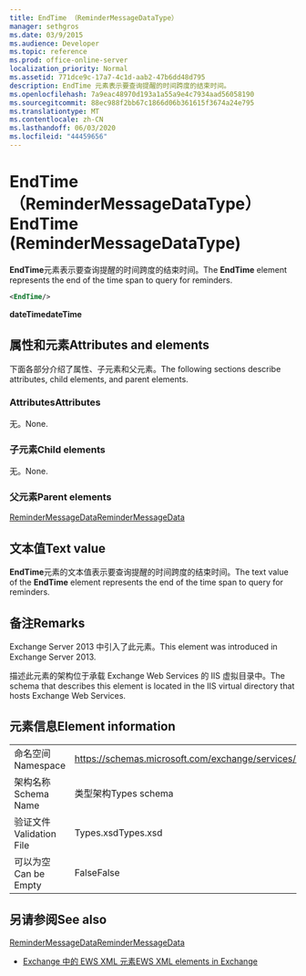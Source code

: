 ```yaml
---
title: EndTime （ReminderMessageDataType）
manager: sethgros
ms.date: 03/9/2015
ms.audience: Developer
ms.topic: reference
ms.prod: office-online-server
localization_priority: Normal
ms.assetid: 771dce9c-17a7-4c1d-aab2-47b6dd48d795
description: EndTime 元素表示要查询提醒的时间跨度的结束时间。
ms.openlocfilehash: 7a9eac48970d193a1a55a9e4c7934aad56058190
ms.sourcegitcommit: 88ec988f2bb67c1866d06b361615f3674a24e795
ms.translationtype: MT
ms.contentlocale: zh-CN
ms.lasthandoff: 06/03/2020
ms.locfileid: "44459656"
---
```

# <a name="endtime-remindermessagedatatype"></a><span data-ttu-id="6dc47-103">EndTime （ReminderMessageDataType）</span><span class="sxs-lookup"><span data-stu-id="6dc47-103">EndTime (ReminderMessageDataType)</span></span>

<span data-ttu-id="6dc47-104">**EndTime**元素表示要查询提醒的时间跨度的结束时间。</span><span class="sxs-lookup"><span data-stu-id="6dc47-104">The **EndTime** element represents the end of the time span to query for reminders.</span></span> 
  
```XML
<EndTime/>
```

 <span data-ttu-id="6dc47-105">**dateTime**</span><span class="sxs-lookup"><span data-stu-id="6dc47-105">**dateTime**</span></span>
## <a name="attributes-and-elements"></a><span data-ttu-id="6dc47-106">属性和元素</span><span class="sxs-lookup"><span data-stu-id="6dc47-106">Attributes and elements</span></span>

<span data-ttu-id="6dc47-107">下面各部分介绍了属性、子元素和父元素。</span><span class="sxs-lookup"><span data-stu-id="6dc47-107">The following sections describe attributes, child elements, and parent elements.</span></span>
  
### <a name="attributes"></a><span data-ttu-id="6dc47-108">Attributes</span><span class="sxs-lookup"><span data-stu-id="6dc47-108">Attributes</span></span>

<span data-ttu-id="6dc47-109">无。</span><span class="sxs-lookup"><span data-stu-id="6dc47-109">None.</span></span>
  
### <a name="child-elements"></a><span data-ttu-id="6dc47-110">子元素</span><span class="sxs-lookup"><span data-stu-id="6dc47-110">Child elements</span></span>

<span data-ttu-id="6dc47-111">无。</span><span class="sxs-lookup"><span data-stu-id="6dc47-111">None.</span></span>
  
### <a name="parent-elements"></a><span data-ttu-id="6dc47-112">父元素</span><span class="sxs-lookup"><span data-stu-id="6dc47-112">Parent elements</span></span>

[<span data-ttu-id="6dc47-113">ReminderMessageData</span><span class="sxs-lookup"><span data-stu-id="6dc47-113">ReminderMessageData</span></span>](remindermessagedata.md)
  
## <a name="text-value"></a><span data-ttu-id="6dc47-114">文本值</span><span class="sxs-lookup"><span data-stu-id="6dc47-114">Text value</span></span>

<span data-ttu-id="6dc47-115">**EndTime**元素的文本值表示要查询提醒的时间跨度的结束时间。</span><span class="sxs-lookup"><span data-stu-id="6dc47-115">The text value of the **EndTime** element represents the end of the time span to query for reminders.</span></span> 
  
## <a name="remarks"></a><span data-ttu-id="6dc47-116">备注</span><span class="sxs-lookup"><span data-stu-id="6dc47-116">Remarks</span></span>

<span data-ttu-id="6dc47-117">Exchange Server 2013 中引入了此元素。</span><span class="sxs-lookup"><span data-stu-id="6dc47-117">This element was introduced in Exchange Server 2013.</span></span>
  
<span data-ttu-id="6dc47-118">描述此元素的架构位于承载 Exchange Web Services 的 IIS 虚拟目录中。</span><span class="sxs-lookup"><span data-stu-id="6dc47-118">The schema that describes this element is located in the IIS virtual directory that hosts Exchange Web Services.</span></span>
  
## <a name="element-information"></a><span data-ttu-id="6dc47-119">元素信息</span><span class="sxs-lookup"><span data-stu-id="6dc47-119">Element information</span></span>

|||
|:-----|:-----|
|<span data-ttu-id="6dc47-120">命名空间</span><span class="sxs-lookup"><span data-stu-id="6dc47-120">Namespace</span></span>  <br/> |https://schemas.microsoft.com/exchange/services/2006/types  <br/> |
|<span data-ttu-id="6dc47-121">架构名称</span><span class="sxs-lookup"><span data-stu-id="6dc47-121">Schema Name</span></span>  <br/> |<span data-ttu-id="6dc47-122">类型架构</span><span class="sxs-lookup"><span data-stu-id="6dc47-122">Types schema</span></span>  <br/> |
|<span data-ttu-id="6dc47-123">验证文件</span><span class="sxs-lookup"><span data-stu-id="6dc47-123">Validation File</span></span>  <br/> |<span data-ttu-id="6dc47-124">Types.xsd</span><span class="sxs-lookup"><span data-stu-id="6dc47-124">Types.xsd</span></span>  <br/> |
|<span data-ttu-id="6dc47-125">可以为空</span><span class="sxs-lookup"><span data-stu-id="6dc47-125">Can be Empty</span></span>  <br/> |<span data-ttu-id="6dc47-126">False</span><span class="sxs-lookup"><span data-stu-id="6dc47-126">False</span></span>  <br/> |
   
## <a name="see-also"></a><span data-ttu-id="6dc47-127">另请参阅</span><span class="sxs-lookup"><span data-stu-id="6dc47-127">See also</span></span>



[<span data-ttu-id="6dc47-128">ReminderMessageData</span><span class="sxs-lookup"><span data-stu-id="6dc47-128">ReminderMessageData</span></span>](remindermessagedata.md)


- [<span data-ttu-id="6dc47-129">Exchange 中的 EWS XML 元素</span><span class="sxs-lookup"><span data-stu-id="6dc47-129">EWS XML elements in Exchange</span></span>](ews-xml-elements-in-exchange.md)

